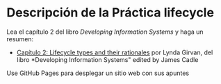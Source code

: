 # Descripción de la Práctica lifecycle

Lea el capítulo 2 del libro *Developing Information Systems* y haga un resumen:

* [Capítulo 2: Lifecycle types and their rationales](https://ebookcentral-proquest-com.accedys2.bbtk.ull.es/lib/bull-ebooks/detail.action?docID=1713962#)  por Lynda Girvan, del libro *Developing Information Systems" edited by James Cadle

Use GitHub Pages para desplegar un sitio web con sus apuntes
